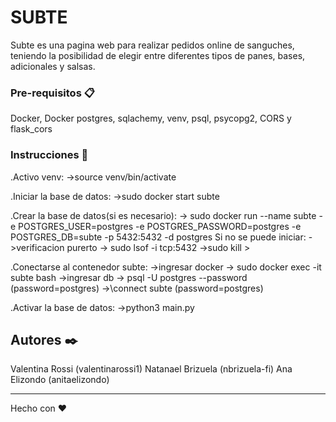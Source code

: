 # SUBTE

Subte es una pagina web para realizar pedidos online de sanguches, teniendo la posibilidad de elegir entre diferentes tipos de panes, bases, adicionales y salsas. 

### Pre-requisitos 📋

Docker, Docker postgres, sqlachemy, venv, psql, psycopg2, CORS y flask_cors


### Instrucciones 🔧


.Activo venv:
->source venv/bin/activate

.Iniciar la base de datos:
->sudo docker start subte

.Crear la base de datos(si es necesario):
-> sudo docker run --name subte -e POSTGRES_USER=postgres -e POSTGRES_PASSWORD=postgres -e POSTGRES_DB=subte -p 5432:5432 -d postgres
Si no se puede iniciar:
->verificacion purerto -> sudo lsof -i tcp:5432
->sudo kill <PID>> 

.Conectarse al contenedor subte:
->ingresar docker -> sudo docker exec -it subte bash
->ingresar db -> psql -U postgres --password (password=postgres)
->\connect subte (password=postgres)

.Activar la base de datos:
->python3 main.py


## Autores ✒️

Valentina Rossi (valentinarossi1)
Natanael Brizuela (nbrizuela-fi)
Ana Elizondo (anitaelizondo)

---
Hecho con ❤️
